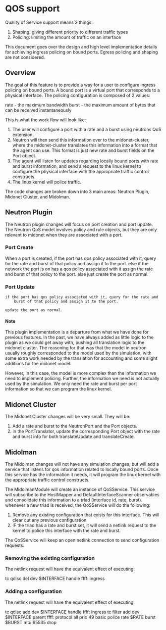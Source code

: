# QOS support

Quality of Service support means 2 things:

1) Shaping: giving different priority to different traffic types
2) Policing: limiting the amount of traffic on an interface

This document goes over the design and high level implementation details
for achieving ingress policing on bound ports. Egress policing and shaping
are not considered.

## Overview

The goal of this feature is to provide a way for a user to configure
ingress policing on bound ports. A bound port is a virtual port that
corresponds to a physical interface. The policing configuration is 
composed of 2 values:

rate - the maximum bandwidth
burst - the maximum amount of bytes that can be received instantaneously

This is what the work flow will look like:

1. The user will configure a port with a rate and a burst using neutrons
   QoS extension.
2. Neutron will then send this information over to the midonet-cluster,
   where the midonet-cluster translates this information into a format
   that the agent can use. This format is just new rate and burst fields
   on the Port object.
3. The agent will listen for updates regarding locally bound ports with
   rate and burst information, and send a request to the linux kernel to
   configure the physical interface with the appropriate traffic control
   constructs.
4. The linux kernel will police traffic.

The code changes are broken down into 3 main areas: Neutron Plugin,
Midonet Cluster, and Midolman.

## Neutron Plugin

The Neutron plugin changes will focus on port creation and port update.
The Neutron QoS model involves policy and rule objects, but they are only
relevant to midonet when they are associated with a port.

### Port Create

When a port is created,
    if the port has qos policy associated with it, query for the rate and
        burst of that policy and assign it to the port.
    else if the network the port is on has a qos policy associated with it
        assign the rate and burst of that policy to the port.
    else just create the port as normal.

### Port Update
    if the port has qos policy associated with it, query for the rate and
        burst of that policy and assign it to the port.

    update the port as normal.

#### Note
  This plugin implementation is a departure from what we have done for
  previous features. In the past, we have always added as little logic
  to the plugin as we could get away with, pushing all translation logic
  to the midonet cluster. The reasoning for that was that the model in
  neutron usually roughly corresponded to the model used by the simulation,
  with some extra work needed by the translation for accounting and some
  slight additions for the midonet model.
  
  However, in this case, the model is more complex than the information
  we need to implement policing. Further, the information we need is not
  actually used by the simulation. We only need the rate and burst per
  port information so that we can program the linux kernel. 

## Midonet Cluster

The Midonet Cluster changes will be very small. They will be:

1. Add a rate and burst to the NeutronPort and the Port objects.
2. In the PortTranslator, update the corresponding Port object
   with the rate and burst info for both translateUpdate and
   translateCreate.

## Midolman

The Midolman changes will not have any simulation changes, but will add a
service that listens for qos information related to locally bound ports.
Once this service has the information it needs, it will program the linux
kernel with the appropriate traffic control constructs.

The MidolmanModule will create an instance of QoSService. This service will
subscribe to the HostMapper and DefaultInterfaceScanner observables and
consolidate this information to a triad (interface id, rate, burst).
whenever a new triad is received, the QoSService will do the following:

1. Remove any existing configuration that exists for this interface. This
   will clear out any previous configuration.
2. IF the triad has a rate and burst set, it will send a netlink request
   to the kernel to police this interface with the rate and burst.

The QoSService will keep an open netlink connection to send configuration
requests.

### Removing the existing configuration

The netlink request will have the equivalent effect of executing:

tc qdisc del dev $INTERFACE handle ffff: ingress

### Adding a configuration

The netlink request will have the equivalent effect of executing:

tc qdisc add dev $INTERFACE handle ffff: ingress
tc filter add dev $INTERFACE parent ffff: protocol all prio 49
   basic police rate $RATE burst $BURST mtu 65535 drop
